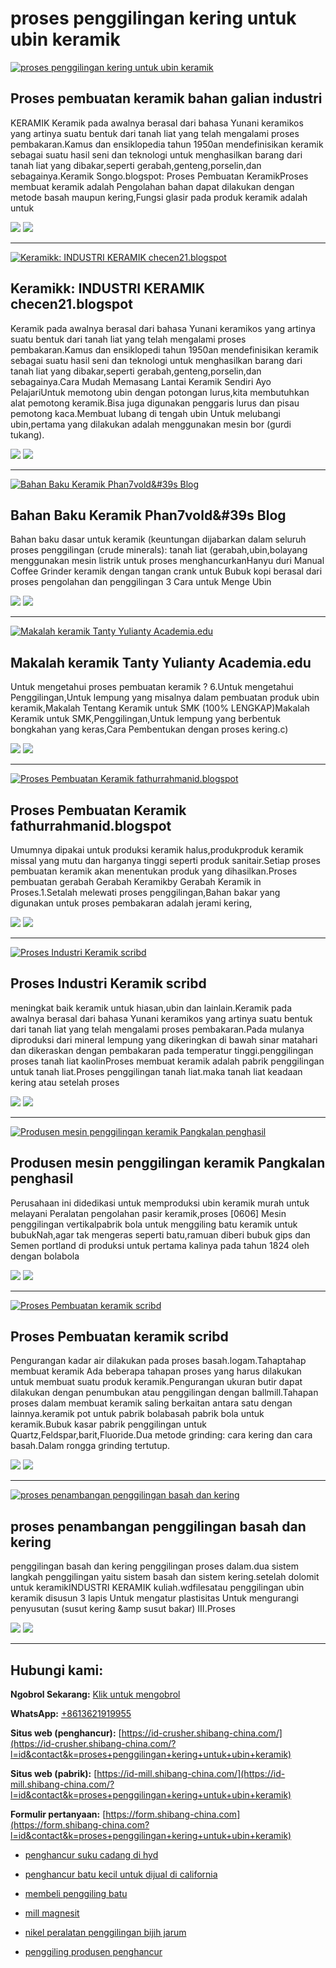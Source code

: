 # proses penggilingan kering untuk ubin keramik

<a href="https://swt.shibang-china.com/?l=id&img&k=proses+penggilingan+kering+untuk+ubin+keramik" target="_blank">![proses penggilingan kering untuk ubin keramik](http://static.shibang-china.com/all-800x300/263.jpg)</a>

## Proses pembuatan keramik bahan galian industri
KERAMIK Keramik pada awalnya berasal dari bahasa Yunani keramikos yang artinya suatu bentuk dari tanah liat yang telah mengalami proses pembakaran.Kamus dan ensiklopedia tahun 1950an mendefinisikan keramik sebagai suatu hasil seni dan teknologi untuk menghasilkan barang dari tanah liat yang dibakar,seperti gerabah,genteng,porselin,dan sebagainya.Keramik Songo.blogspot: Proses Pembuatan KeramikProses membuat keramik adalah Pengolahan bahan dapat dilakukan dengan metode basah maupun kering,Fungsi glasir pada produk keramik adalah untuk


<a href="https://whatsapp.shibangsoft.com/WhatsApp.php" target="_blank" title="WhatsApp">![](http://static.shibang-china.com/icon/whatsapp.png)</a> <a href="https://swt.shibang-china.com/?l=id&icon&k=proses+penggilingan+kering+untuk+ubin+keramik" target="_blank">![](http://static.shibang-china.com/icon/chat-id.png)</a>

---

<a href="https://swt.shibang-china.com/?l=id&img&k=proses+penggilingan+kering+untuk+ubin+keramik" target="_blank">![Keramikk: INDUSTRI KERAMIK checen21.blogspot](http://static.shibang-china.com/all-800x300/1461.jpg)</a>

## Keramikk: INDUSTRI KERAMIK checen21.blogspot
Keramik pada awalnya berasal dari bahasa Yunani keramikos yang artinya suatu bentuk dari tanah liat yang telah mengalami proses pembakaran.Kamus dan ensiklopedi tahun 1950an mendefinisikan keramik sebagai suatu hasil seni dan teknologi untuk menghasilkan barang dari tanah liat yang dibakar,seperti gerabah,genteng,porselin,dan sebagainya.Cara Mudah Memasang Lantai Keramik Sendiri Ayo PelajariUntuk memotong ubin dengan potongan lurus,kita membutuhkan alat pemotong keramik.Bisa juga digunakan penggaris lurus dan pisau pemotong kaca.Membuat lubang di tengah ubin Untuk melubangi ubin,pertama yang dilakukan adalah menggunakan mesin bor (gurdi tukang).


<a href="https://whatsapp.shibangsoft.com/WhatsApp.php" target="_blank" title="WhatsApp">![](http://static.shibang-china.com/icon/whatsapp.png)</a> <a href="https://swt.shibang-china.com/?l=id&icon&k=proses+penggilingan+kering+untuk+ubin+keramik" target="_blank">![](http://static.shibang-china.com/icon/chat-id.png)</a>

---

<a href="https://swt.shibang-china.com/?l=id&img&k=proses+penggilingan+kering+untuk+ubin+keramik" target="_blank">![Bahan Baku Keramik Phan7vold&#39s Blog](http://static.shibang-china.com/all-800x300/984.jpg)</a>

## Bahan Baku Keramik Phan7vold&#39s Blog
Bahan baku dasar untuk keramik (keuntungan dijabarkan dalam seluruh proses penggilingan (crude minerals): tanah liat (gerabah,ubin,bolayang menggunakan mesin listrik untuk proses menghancurkanHanyu duri Manual Coffee Grinder keramik dengan tangan crank untuk Bubuk kopi berasal dari proses pengolahan dan penggilingan 3 Cara untuk Menge Ubin


<a href="https://whatsapp.shibangsoft.com/WhatsApp.php" target="_blank" title="WhatsApp">![](http://static.shibang-china.com/icon/whatsapp.png)</a> <a href="https://swt.shibang-china.com/?l=id&icon&k=proses+penggilingan+kering+untuk+ubin+keramik" target="_blank">![](http://static.shibang-china.com/icon/chat-id.png)</a>

---

<a href="https://swt.shibang-china.com/?l=id&img&k=proses+penggilingan+kering+untuk+ubin+keramik" target="_blank">![Makalah keramik Tanty Yulianty Academia.edu](http://static.shibang-china.com/all-800x300/426.jpg)</a>

## Makalah keramik Tanty Yulianty Academia.edu
Untuk mengetahui proses pembuatan keramik ? 6.Untuk mengetahui Penggilingan,Untuk lempung yang misalnya dalam pembuatan produk ubin keramik,Makalah Tentang Keramik untuk SMK (100% LENGKAP)Makalah Keramik untuk SMK,Penggilingan,Untuk lempung yang berbentuk bongkahan yang keras,Cara Pembentukan dengan proses kering.c)


<a href="https://whatsapp.shibangsoft.com/WhatsApp.php" target="_blank" title="WhatsApp">![](http://static.shibang-china.com/icon/whatsapp.png)</a> <a href="https://swt.shibang-china.com/?l=id&icon&k=proses+penggilingan+kering+untuk+ubin+keramik" target="_blank">![](http://static.shibang-china.com/icon/chat-id.png)</a>

---

<a href="https://swt.shibang-china.com/?l=id&img&k=proses+penggilingan+kering+untuk+ubin+keramik" target="_blank">![Proses Pembuatan Keramik fathurrahmanid.blogspot](http://static.shibang-china.com/all-800x300/153.jpg)</a>

## Proses Pembuatan Keramik fathurrahmanid.blogspot
Umumnya dipakai untuk produksi keramik halus,produkproduk keramik missal yang mutu dan harganya tinggi seperti produk sanitair.Setiap proses pembuatan keramik akan menentukan produk yang dihasilkan.Proses pembuatan gerabah Gerabah Keramikby Gerabah Keramik in Proses.1.Setalah melewati proses penggilingan,Bahan bakar yang digunakan untuk proses pembakaran adalah jerami kering,


<a href="https://whatsapp.shibangsoft.com/WhatsApp.php" target="_blank" title="WhatsApp">![](http://static.shibang-china.com/icon/whatsapp.png)</a> <a href="https://swt.shibang-china.com/?l=id&icon&k=proses+penggilingan+kering+untuk+ubin+keramik" target="_blank">![](http://static.shibang-china.com/icon/chat-id.png)</a>

---

<a href="https://swt.shibang-china.com/?l=id&img&k=proses+penggilingan+kering+untuk+ubin+keramik" target="_blank">![Proses Industri Keramik scribd](http://static.shibang-china.com/all-800x300/562.jpg)</a>

## Proses Industri Keramik scribd
meningkat baik keramik untuk hiasan,ubin dan lainlain.Keramik pada awalnya berasal dari bahasa Yunani keramikos yang artinya suatu bentuk dari tanah liat yang telah mengalami proses pembakaran.Pada mulanya diproduksi dari mineral lempung yang dikeringkan di bawah sinar matahari dan dikeraskan dengan pembakaran pada temperatur tinggi.penggilingan proses tanah liat kaolinProses membuat keramik adalah pabrik penggilingan untuk tanah liat.Proses penggilingan tanah liat.maka tanah liat keadaan kering atau setelah proses


<a href="https://whatsapp.shibangsoft.com/WhatsApp.php" target="_blank" title="WhatsApp">![](http://static.shibang-china.com/icon/whatsapp.png)</a> <a href="https://swt.shibang-china.com/?l=id&icon&k=proses+penggilingan+kering+untuk+ubin+keramik" target="_blank">![](http://static.shibang-china.com/icon/chat-id.png)</a>

---

<a href="https://swt.shibang-china.com/?l=id&img&k=proses+penggilingan+kering+untuk+ubin+keramik" target="_blank">![Produsen mesin penggilingan keramik Pangkalan penghasil](http://static.shibang-china.com/all-800x300/1496.jpg)</a>

## Produsen mesin penggilingan keramik Pangkalan penghasil
Perusahaan ini didedikasi untuk memproduksi ubin keramik murah untuk melayani Peralatan pengolahan pasir keramik,proses [0606] Mesin penggilingan vertikalpabrik bola untuk menggiling batu keramik untuk bubukNah,agar tak mengeras seperti batu,ramuan diberi bubuk gips dan Semen portland di produksi untuk pertama kalinya pada tahun 1824 oleh dengan bolabola


<a href="https://whatsapp.shibangsoft.com/WhatsApp.php" target="_blank" title="WhatsApp">![](http://static.shibang-china.com/icon/whatsapp.png)</a> <a href="https://swt.shibang-china.com/?l=id&icon&k=proses+penggilingan+kering+untuk+ubin+keramik" target="_blank">![](http://static.shibang-china.com/icon/chat-id.png)</a>

---

<a href="https://swt.shibang-china.com/?l=id&img&k=proses+penggilingan+kering+untuk+ubin+keramik" target="_blank">![Proses Pembuatan keramik scribd](http://static.shibang-china.com/all-800x300/576.jpg)</a>

## Proses Pembuatan keramik scribd
Pengurangan kadar air dilakukan pada proses basah.logam.Tahaptahap membuat keramik Ada beberapa tahapan proses yang harus dilakukan untuk membuat suatu produk keramik.Pengurangan ukuran butir dapat dilakukan dengan penumbukan atau penggilingan dengan ballmill.Tahapan proses dalam membuat keramik saling berkaitan antara satu dengan lainnya.keramik pot untuk pabrik bolabasah pabrik bola untuk keramik.Bubuk kasar pabrik penggilingan untuk Quartz,Feldspar,barit,Fluoride.Dua metode grinding: cara kering dan cara basah.Dalam rongga grinding tertutup.


<a href="https://whatsapp.shibangsoft.com/WhatsApp.php" target="_blank" title="WhatsApp">![](http://static.shibang-china.com/icon/whatsapp.png)</a> <a href="https://swt.shibang-china.com/?l=id&icon&k=proses+penggilingan+kering+untuk+ubin+keramik" target="_blank">![](http://static.shibang-china.com/icon/chat-id.png)</a>

---

<a href="https://swt.shibang-china.com/?l=id&img&k=proses+penggilingan+kering+untuk+ubin+keramik" target="_blank">![proses penambangan penggilingan basah dan kering](http://static.shibang-china.com/all-800x300/1454.jpg)</a>

## proses penambangan penggilingan basah dan kering
penggilingan basah dan kering penggilingan proses dalam.dua sistem langkah penggilingan yaitu sistem basah dan sistem kering.setelah dolomit untuk keramikINDUSTRI KERAMIK kuliah.wdfilesatau penggilingan ubin keramik disusun 3 lapis Untuk mengatur plastisitas Untuk mengurangi penyusutan (susut kering &amp susut bakar) III.Proses


<a href="https://whatsapp.shibangsoft.com/WhatsApp.php" target="_blank" title="WhatsApp">![](http://static.shibang-china.com/icon/whatsapp.png)</a> <a href="https://swt.shibang-china.com/?l=id&icon&k=proses+penggilingan+kering+untuk+ubin+keramik" target="_blank">![](http://static.shibang-china.com/icon/chat-id.png)</a>

---
## Hubungi kami:

**Ngobrol Sekarang:** [Klik untuk mengobrol](https://swt.shibang-china.com?l=id&contact&k=proses+penggilingan+kering+untuk+ubin+keramik)

**WhatsApp:**  [+8613621919955](https://whatsapp.shibangsoft.com/WhatsApp.php)

**Situs web (penghancur):** [https://id-crusher.shibang-china.com/](https://id-crusher.shibang-china.com/?l=id&contact&k=proses+penggilingan+kering+untuk+ubin+keramik)

**Situs web (pabrik):** [https://id-mill.shibang-china.com/](https://id-mill.shibang-china.com/?l=id&contact&k=proses+penggilingan+kering+untuk+ubin+keramik)

**Formulir pertanyaan:** [https://form.shibang-china.com](https://form.shibang-china.com?l=id&contact&k=proses+penggilingan+kering+untuk+ubin+keramik)

* [penghancur suku cadang di hyd](../34/penghancur%20suku%20cadang%20di%20hyd.md)

* [penghancur batu kecil untuk dijual di california](../31/penghancur%20batu%20kecil%20untuk%20dijual%20di%20california.md)

* [membeli penggiling batu](../31/membeli%20penggiling%20batu.md)

* [mill magnesit](../32/mill%20magnesit.md)

* [nikel peralatan penggilingan bijih jarum](../35/nikel%20peralatan%20penggilingan%20bijih%20jarum.md)

* [penggiling produsen penghancur](../39/penggiling%20produsen%20penghancur.md)
